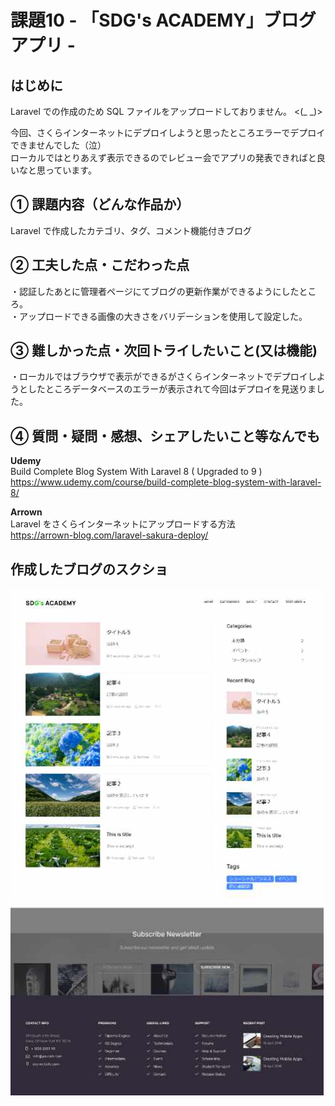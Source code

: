 # 課題10 - 「SDG's ACADEMY」ブログアプリ -
  
## はじめに
Laravel での作成のため SQL ファイルをアップロードしておりません。 <(_ _)>  
  
今回、さくらインターネットにデプロイしようと思ったところエラーでデプロイできませんでした（泣）  
ローカルではとりあえず表示できるのでレビュー会でアプリの発表できればと良いなと思っています。  
  
## ① 課題内容（どんな作品か）
Laravel で作成したカテゴリ、タグ、コメント機能付きブログ
  
## ② 工夫した点・こだわった点
・認証したあとに管理者ページにてブログの更新作業ができるようにしたところ。  
・アップロードできる画像の大きさをバリデーションを使用して設定した。  
    
## ③ 難しかった点・次回トライしたいこと(又は機能)
・ローカルではブラウザで表示ができるがさくらインターネットでデプロイしようとしたところデータベースのエラーが表示されて今回はデプロイを見送りました。
  
## ④ 質問・疑問・感想、シェアしたいこと等なんでも
**Udemy**  
Build Complete Blog System With Laravel 8 ( Upgraded to 9 )  
https://www.udemy.com/course/build-complete-blog-system-with-laravel-8/
  
**Arrown**  
Laravel をさくらインターネットにアップロードする方法  
https://arrown-blog.com/laravel-sakura-deploy/

## 作成したブログのスクショ
<img src="upload.jpg">  
